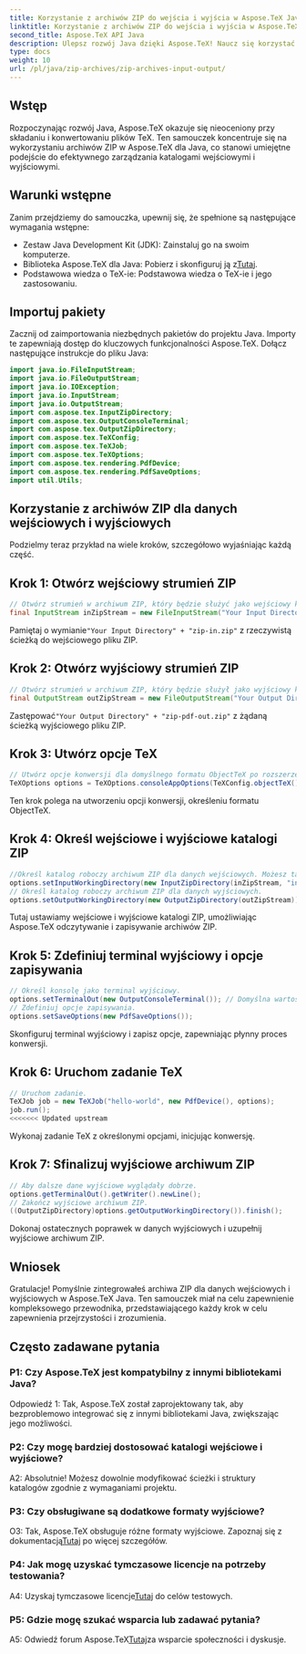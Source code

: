 ```yaml
---
title: Korzystanie z archiwów ZIP do wejścia i wyjścia w Aspose.TeX Java
linktitle: Korzystanie z archiwów ZIP do wejścia i wyjścia w Aspose.TeX Java
second_title: Aspose.TeX API Java
description: Ulepsz rozwój Java dzięki Aspose.TeX! Naucz się korzystać z archiwów ZIP w celu wydajnego wprowadzania i wyprowadzania danych. Skorzystaj już teraz z naszego przewodnika krok po kroku.
type: docs
weight: 10
url: /pl/java/zip-archives/zip-archives-input-output/
---
```

## Wstęp
Rozpoczynając rozwój Java, Aspose.TeX okazuje się nieoceniony przy składaniu i konwertowaniu plików TeX. Ten samouczek koncentruje się na wykorzystaniu archiwów ZIP w Aspose.TeX dla Java, co stanowi umiejętne podejście do efektywnego zarządzania katalogami wejściowymi i wyjściowymi.
## Warunki wstępne
Zanim przejdziemy do samouczka, upewnij się, że spełnione są następujące wymagania wstępne:
- Zestaw Java Development Kit (JDK): Zainstaluj go na swoim komputerze.
-  Biblioteka Aspose.TeX dla Java: Pobierz i skonfiguruj ją z[Tutaj](https://releases.aspose.com/tex/java/).
- Podstawowa wiedza o TeX-ie: Podstawowa wiedza o TeX-ie i jego zastosowaniu.
## Importuj pakiety
Zacznij od zaimportowania niezbędnych pakietów do projektu Java. Importy te zapewniają dostęp do kluczowych funkcjonalności Aspose.TeX. Dołącz następujące instrukcje do pliku Java:
```java
import java.io.FileInputStream;
import java.io.FileOutputStream;
import java.io.IOException;
import java.io.InputStream;
import java.io.OutputStream;
import com.aspose.tex.InputZipDirectory;
import com.aspose.tex.OutputConsoleTerminal;
import com.aspose.tex.OutputZipDirectory;
import com.aspose.tex.TeXConfig;
import com.aspose.tex.TeXJob;
import com.aspose.tex.TeXOptions;
import com.aspose.tex.rendering.PdfDevice;
import com.aspose.tex.rendering.PdfSaveOptions;
import util.Utils;
```

## Korzystanie z archiwów ZIP dla danych wejściowych i wyjściowych

Podzielmy teraz przykład na wiele kroków, szczegółowo wyjaśniając każdą część.

## Krok 1: Otwórz wejściowy strumień ZIP

```java
// Otwórz strumień w archiwum ZIP, który będzie służyć jako wejściowy katalog roboczy.
final InputStream inZipStream = new FileInputStream("Your Input Directory" + "zip-in.zip");
```

 Pamiętaj o wymianie`"Your Input Directory" + "zip-in.zip"` z rzeczywistą ścieżką do wejściowego pliku ZIP.

## Krok 2: Otwórz wyjściowy strumień ZIP

```java
// Otwórz strumień w archiwum ZIP, który będzie służył jako wyjściowy katalog roboczy.
final OutputStream outZipStream = new FileOutputStream("Your Output Directory" + "zip-pdf-out.zip");
```

 Zastępować`"Your Output Directory" + "zip-pdf-out.zip"` z żądaną ścieżką wyjściowego pliku ZIP.

## Krok 3: Utwórz opcje TeX

```java
// Utwórz opcje konwersji dla domyślnego formatu ObjectTeX po rozszerzeniu silnika ObjectTeX.
TeXOptions options = TeXOptions.consoleAppOptions(TeXConfig.objectTeX());
```

Ten krok polega na utworzeniu opcji konwersji, określeniu formatu ObjectTeX.

## Krok 4: Określ wejściowe i wyjściowe katalogi ZIP

```java
//Określ katalog roboczy archiwum ZIP dla danych wejściowych. Możesz także określić ścieżkę wewnątrz archiwum.
options.setInputWorkingDirectory(new InputZipDirectory(inZipStream, "in"));
// Określ katalog roboczy archiwum ZIP dla danych wyjściowych.
options.setOutputWorkingDirectory(new OutputZipDirectory(outZipStream));
```

Tutaj ustawiamy wejściowe i wyjściowe katalogi ZIP, umożliwiając Aspose.TeX odczytywanie i zapisywanie archiwów ZIP.

## Krok 5: Zdefiniuj terminal wyjściowy i opcje zapisywania

```java
// Określ konsolę jako terminal wyjściowy.
options.setTerminalOut(new OutputConsoleTerminal()); // Domyślna wartość. Przypisanie arbitralne.
// Zdefiniuj opcje zapisywania.
options.setSaveOptions(new PdfSaveOptions());
```

Skonfiguruj terminal wyjściowy i zapisz opcje, zapewniając płynny proces konwersji.

## Krok 6: Uruchom zadanie TeX

```java
// Uruchom zadanie.
TeXJob job = new TeXJob("hello-world", new PdfDevice(), options);
job.run();
<<<<<<< Updated upstream
```

Wykonaj zadanie TeX z określonymi opcjami, inicjując konwersję.

## Krok 7: Sfinalizuj wyjściowe archiwum ZIP

```java
// Aby dalsze dane wyjściowe wyglądały dobrze.
options.getTerminalOut().getWriter().newLine();
// Zakończ wyjściowe archiwum ZIP.
((OutputZipDirectory)options.getOutputWorkingDirectory()).finish();
```

Dokonaj ostatecznych poprawek w danych wyjściowych i uzupełnij wyjściowe archiwum ZIP.

## Wniosek

Gratulacje! Pomyślnie zintegrowałeś archiwa ZIP dla danych wejściowych i wyjściowych w Aspose.TeX Java. Ten samouczek miał na celu zapewnienie kompleksowego przewodnika, przedstawiającego każdy krok w celu zapewnienia przejrzystości i zrozumienia.

## Często zadawane pytania

### P1: Czy Aspose.TeX jest kompatybilny z innymi bibliotekami Java?

Odpowiedź 1: Tak, Aspose.TeX został zaprojektowany tak, aby bezproblemowo integrować się z innymi bibliotekami Java, zwiększając jego możliwości.

### P2: Czy mogę bardziej dostosować katalogi wejściowe i wyjściowe?

A2: Absolutnie! Możesz dowolnie modyfikować ścieżki i struktury katalogów zgodnie z wymaganiami projektu.

### P3: Czy obsługiwane są dodatkowe formaty wyjściowe?

 O3: Tak, Aspose.TeX obsługuje różne formaty wyjściowe. Zapoznaj się z dokumentacją[Tutaj](https://reference.aspose.com/tex/java/) po więcej szczegółów.

### P4: Jak mogę uzyskać tymczasowe licencje na potrzeby testowania?

 A4: Uzyskaj tymczasowe licencje[Tutaj](https://purchase.aspose.com/temporary-license/) do celów testowych.

### P5: Gdzie mogę szukać wsparcia lub zadawać pytania?

 A5: Odwiedź forum Aspose.TeX[Tutaj](https://forum.aspose.com/c/tex/47)za wsparcie społeczności i dyskusje.